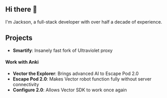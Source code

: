## Hi there 👋

I'm Jackson, a full-stack developer with over half a decade of experience.

## Projects

- **Smartify**: Insanely fast fork of Ultraviolet proxy

#### Work with Anki

- **Vector the Explorer**: Brings advanced AI to Escape Pod 2.0 
- **Escape Pod 2.0**: Makes Vector robot function fully without server connectivity
- **Configure 2.0**: Allows Vector SDK to work once again
